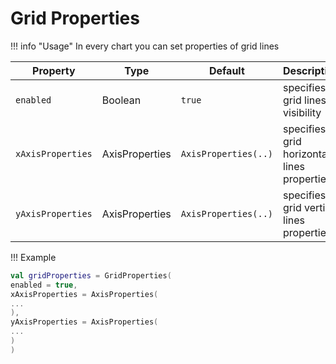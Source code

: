 # Grid Properties

!!! info "Usage"
In every chart you can set properties of grid lines

| Property          | Type           | Default              | Description                                |
|-------------------|----------------|----------------------|--------------------------------------------|
| `enabled`         | Boolean        | `true`               | specifies grid lines visibility            |
| `xAxisProperties` | AxisProperties | `AxisProperties(..)` | specifies grid horizontal lines properties |
| `yAxisProperties` | AxisProperties | `AxisProperties(..)` | specifies grid vertical lines properties   |

!!! Example
```kotlin linenums="1"
val gridProperties = GridProperties(
enabled = true,
xAxisProperties = AxisProperties(
...
),
yAxisProperties = AxisProperties(
...
)
)
```